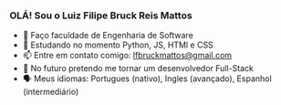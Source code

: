 ### OLÁ! Sou o Luiz Filipe Bruck Reis Mattos


- 🔭 Faço faculdade de Engenharia de Software
- 🌱 Estudando no momento Python, JS, HTMl e CSS
- 📫 Entre em contato comigo: lfbruckmattos@gmail.com
- 🔮 No futuro pretendo me tornar um desenvolvedor Full-Stack
- 🗣️ Meus idiomas: Portugues (nativo), Ingles (avançado), Espanhol (intermediário)


